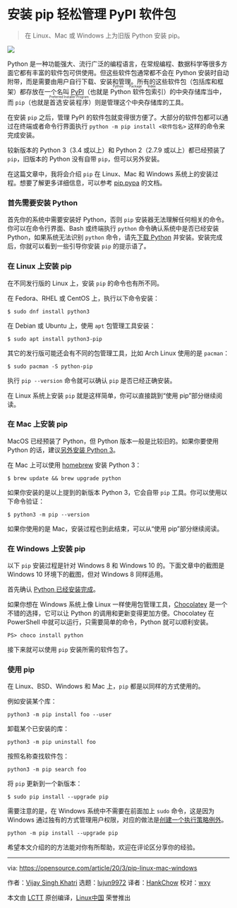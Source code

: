 [#]: collector: (lujun9972)
[#]: translator: (HankChow)
[#]: reviewer: (wxy)
[#]: publisher: ( )
[#]: url: ( )
[#]: subject: (How to install pip to manage PyPI packages easily)
[#]: via: (https://opensource.com/article/20/3/pip-linux-mac-windows)
[#]: author: (Vijay Singh Khatri https://opensource.com/users/vijaytechnicalauthor)

安装 pip 轻松管理 PyPI 软件包
======

>  在 Linux、Mac 或 Windows 上为旧版 Python 安装 pip。

![](https://img.linux.net.cn/data/attachment/album/202003/14/102539wq3a73opalpzoabb.jpg)

Python 是一种功能强大、流行广泛的编程语言，在常规编程、数据科学等很多方面它都有丰富的软件包可供使用。但这些软件包通常都不会在 Python 安装时自动附带，而是需要由用户自行下载、安装和管理。所有的这些软件包（包括库和框架）都存放在一个名叫 [PyPI][2]（也就是 <ruby>Python 软件包索引<rt> Python Package Index</rt></ruby>）的中央存储库当中，而 `pip`（也就是<ruby>首选安装程序<rt>Preferred Installer Program</rt></ruby>）则是管理这个中央存储库的工具。

在安装 `pip` 之后，管理 PyPI 的软件包就变得很方便了。大部分的软件包都可以通过在终端或者命令行界面执行 `python -m pip install <软件包名>` 这样的命令来完成安装。

较新版本的 Python 3（3.4 或以上）和 Python 2（2.7.9 或以上）都已经预装了 `pip`，旧版本的 Python 没有自带 `pip`，但可以另外安装。

在这篇文章中，我将会介绍 `pip` 在 Linux、Mac 和 Windows 系统上的安装过程。想要了解更多详细信息，可以参考 [pip.pypa][3] 的文档。

### 首先需要安装 Python

首先你的系统中需要安装好 Python，否则 `pip` 安装器无法理解任何相关的命令。你可以在命令行界面、Bash 或终端执行 `python` 命令确认系统中是否已经安装 Python，如果系统无法识别 `python` 命令，请先[下载 Python][4] 并安装。安装完成后，你就可以看到一些引导你安装 `pip` 的提示语了。

### 在 Linux 上安装 pip

在不同发行版的 Linux 上，安装 `pip` 的命令也有所不同。

在 Fedora、RHEL 或 CentOS 上，执行以下命令安装：

```
$ sudo dnf install python3
```

在 Debian 或 Ubuntu 上，使用 `apt` 包管理工具安装：

```
$ sudo apt install python3-pip
```

其它的发行版可能还会有不同的包管理工具，比如 Arch Linux 使用的是 `pacman`：

```
$ sudo pacman -S python-pip
```

执行 `pip --version` 命令就可以确认 `pip` 是否已经正确安装。

在 Linux 系统上安装 `pip` 就是这样简单，你可以直接跳到“使用 pip”部分继续阅读。

### 在 Mac 上安装 pip

MacOS 已经预装了 Python，但 Python 版本一般是比较旧的。如果你要使用 Python 的话，建议[另外安装 Python 3][6]。

在 Mac 上可以使用 [homebrew][7] 安装 Python 3：

```
$ brew update && brew upgrade python
```

如果你安装的是以上提到的新版本 Python 3，它会自带 `pip` 工具。你可以使用以下命令验证：

```
$ python3 -m pip --version
```

如果你使用的是 Mac，安装过程也到此结束，可以从“使用 pip”部分继续阅读。

### 在 Windows 上安装 pip

以下 `pip` 安装过程是针对 Windows 8 和 Windows 10 的。下面文章中的截图是 Windows 10 环境下的截图，但对 Windows 8 同样适用。

首先确认 [Python 已经安装完成][8]。

如果你想在 Windows 系统上像 Linux 一样使用包管理工具，[Chocolatey][9] 是一个不错的选择，它可以让 Python 的调用和更新变得更加方便。Chocolatey 在 PowerShell 中就可以运行，只需要简单的命令，Python 就可以顺利安装。

```
PS> choco install python
```

接下来就可以使用 `pip` 安装所需的软件包了。

### 使用 pip

在 Linux、BSD、Windows 和 Mac 上，`pip` 都是以同样的方式使用的。

例如安装某个库：

```
python3 -m pip install foo --user
```

卸载某个已安装的库：

```
python3 -m pip uninstall foo
```

按照名称查找软件包：

```
python3 -m pip search foo
```

将 `pip` 更新到一个新版本：

```
$ sudo pip install --upgrade pip
```

需要注意的是，在 Windows 系统中不需要在前面加上 `sudo` 命令，这是因为 Windows 通过独有的方式管理用户权限，对应的做法是[创建一个执行策略例外][10]。

```
python -m pip install --upgrade pip
```

希望本文介绍的的方法能对你有所帮助，欢迎在评论区分享你的经验。

--------------------------------------------------------------------------------

via: https://opensource.com/article/20/3/pip-linux-mac-windows

作者：[Vijay Singh Khatri][a]
选题：[lujun9972][b]
译者：[HankChow](https://github.com/HankChow)
校对：[wxy](https://github.com/wxy)

本文由 [LCTT](https://github.com/LCTT/TranslateProject) 原创编译，[Linux中国](https://linux.cn/) 荣誉推出

[a]: https://opensource.com/users/vijaytechnicalauthor
[b]: https://github.com/lujun9972
[1]: https://opensource.com/sites/default/files/styles/image-full-size/public/lead-images/1980s-computer-yearbook.png?itok=eGOYEKK- (Person typing on a 1980's computer)
[2]: https://pypi.org/
[3]: https://pip.pypa.io/en/stable/installing/
[4]: https://www.python.org/downloads/
[5]: tmp.u1JOYd3gs9#usage
[6]: https://opensource.com/article/19/5/python-3-default-mac
[7]: https://brew.sh
[8]: https://opensource.com/article/19/8/how-install-python-windows
[9]: https://opensource.com/article/20/3/chocolatey
[10]: https://opensource.com/article/20/3/chocolatey#admin
